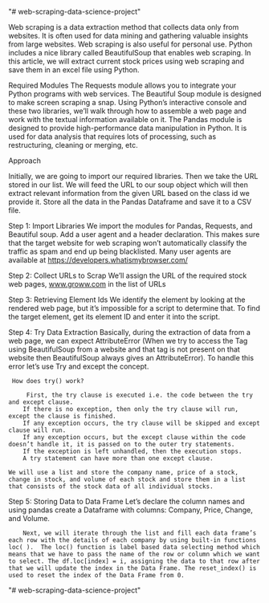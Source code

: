 "# web-scraping-data-science-project" 

Web scraping is a data extraction method that collects data only from websites.
It is often used for data mining and gathering valuable insights from large websites. 
Web scraping is also useful for personal use. Python includes a nice library called BeautifulSoup that enables web scraping. 
In this article, we will extract current stock prices using web scraping and save them in an excel file using Python.


Required Modules
The Requests module allows you to integrate your Python programs with web services.
The Beautiful Soup module is designed to make screen scraping a snap.
Using Python’s interactive console and these two libraries, we’ll walk through how to assemble a web page and work with the textual information available on it.
The Pandas module is designed to provide high-performance data manipulation in Python. 
It is used for data analysis that requires lots of processing, such as restructuring, cleaning or merging, etc.

Approach

Initially, we are going to import our required libraries.
Then we take the URL stored in our list.
We will feed the URL to our soup object which will then extract relevant information from the given URL based on the class id we provide it.
Store all the data in the Pandas Dataframe and save it to a CSV file.

Step 1: Import Libraries
We import the modules for Pandas, Requests, and Beautiful soup. 
Add a user agent and a header declaration. This makes sure that the target website for web scraping won’t automatically classify the traffic as spam and end up being blacklisted.
Many user agents are available at https://developers.whatismybrowser.com/

Step 2: Collect URLs to Scrap
We’ll assign the URL of the required stock web pages, www.groww.com in the list of URLs

Step 3: Retrieving Element Ids
We identify the element by looking at the rendered web page, but it’s impossible for a script to determine that. 
To find the target element, get its element ID and enter it into the script.

Step 4:  Try Data Extraction
Basically, during the extraction of data from a web page, we can expect AttributeError 
(When we try to access the Tag using BeautifulSoup from a website and that tag is not present on that website then BeautifulSoup always gives an AttributeError). 
To handle this error let’s use Try and except the concept.

     How does try() work? 

         First, the try clause is executed i.e. the code between the try and except clause.
        If there is no exception, then only the try clause will run, except the clause is finished.
        If any exception occurs, the try clause will be skipped and except clause will run.
        If any exception occurs, but the except clause within the code doesn’t handle it, it is passed on to the outer try statements. 
        If the exception is left unhandled, then the execution stops.
        A try statement can have more than one except clause. 

    We will use a list and store the company name, price of a stock, change in stock, and volume of each stock and store them in a list that consists of the stock data of all individual stocks.

Step 5: Storing Data to Data Frame 
Let’s declare the column names and using pandas create a Dataframe with columns: Company, Price, Change, and Volume.

        Next, we will iterate through the list and fill each data frame’s each row with the details of each company by using built-in functions loc( ).  The loc() function is label based data selecting method which means that we have to pass the name of the row or column which we want to select. The df.loc[index] = i, assigning the data to that row after that we will update the index in the Data Frame. The reset_index() is used to reset the index of the Data Frame from 0.






"# web-scraping-data-science-project" 
